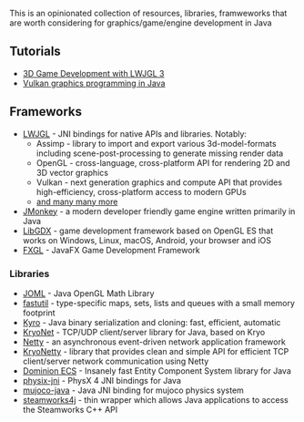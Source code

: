 This is an opinionated collection of resources, libraries, framweworks that are worth considering for graphics/game/engine development in Java

## Tutorials

- [3D Game Development with LWJGL 3](https://ahbejarano.gitbook.io/lwjglgamedev/)
- [Vulkan graphics programming in Java](https://github.com/lwjglgamedev/vulkanbook/tree/master/bookcontents)

## Frameworks

- [LWJGL](https://www.lwjgl.org/) - JNI bindings for native APIs and libraries. Notably:
  - Assimp - library to import and export various 3d-model-formats including scene-post-processing to generate missing render data
  - OpenGL - cross-language, cross-platform API for rendering 2D and 3D vector graphics
  - Vulkan - next generation graphics and compute API that provides high-efficiency, cross-platform access to modern GPUs
  - [and many many more](https://www.lwjgl.org/customize)
- [JMonkey](https://jmonkeyengine.org/) - a modern developer friendly game engine written primarily in Java
- [LibGDX](https://libgdx.com/) - game development framework based on OpenGL ES that works on Windows, Linux, macOS, Android, your browser and iOS
- [FXGL](https://github.com/AlmasB/FXGL) - JavaFX Game Development Framework

### Libraries

- [JOML](https://github.com/JOML-CI/JOML) - Java OpenGL Math Library
- [fastutil](https://github.com/vigna/fastutil) - type-specific maps, sets, lists and queues with a small memory footprint
- [Kyro](https://github.com/EsotericSoftware/kryo) - Java binary serialization and cloning: fast, efficient, automatic 
- [KryoNet](https://github.com/EsotericSoftware/kryonet) - TCP/UDP client/server library for Java, based on Kryo  
- [Netty](https://netty.io/) - an asynchronous event-driven network application framework
- [KryoNetty](https://github.com/EsotericSoftware/kryonetty) - library that provides clean and simple API for efficient TCP client/server network communication using Netty
- [Dominion ECS](https://www.dominion.dev/) - Insanely fast Entity Component System library for Java
- [physix-jni](https://github.com/fabmax/physx-jni) - PhysX 4 JNI bindings for Java
- [mujoco-java](https://github.com/CommonWealthRobotics/mujoco-java) - Java JNI binding for mujoco physics system
- [steamworks4j](https://github.com/code-disaster/steamworks4j) - thin wrapper which allows Java applications to access the Steamworks C++ API
